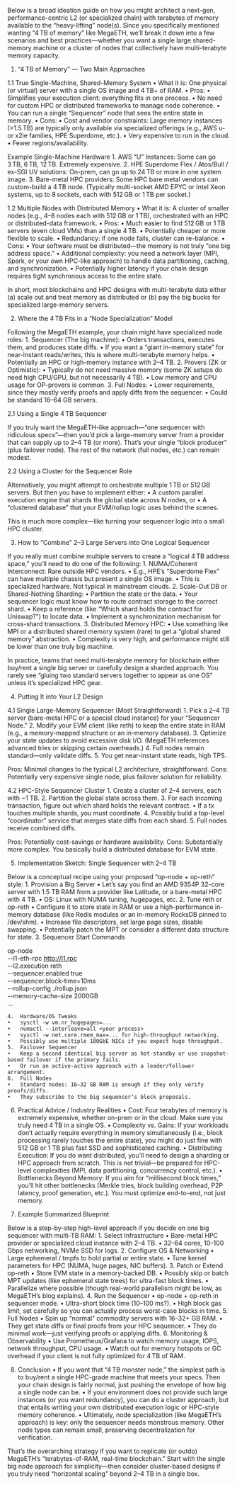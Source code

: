 Below is a broad ideation guide on how you might architect a next-gen, performance-centric L2 (or specialized chain) with terabytes of memory available to the “heavy-lifting” node(s). Since you specifically mentioned wanting “4 TB of memory” like MegaETH, we’ll break it down into a few scenarios and best practices—whether you want a single large shared-memory machine or a cluster of nodes that collectively have multi-terabyte memory capacity.

1. “4 TB of Memory” — Two Main Approaches

1.1 True Single-Machine, Shared-Memory System
	•	What it is: One physical (or virtual) server with a single OS image and 4 TB+ of RAM.
	•	Pros:
	•	Simplifies your execution client: everything fits in one process.
	•	No need for custom HPC or distributed frameworks to manage node coherence.
	•	You can run a single “Sequencer” node that sees the entire state in memory.
	•	Cons:
	•	Cost and vendor constraints: Large memory instances (>1.5 TB) are typically only available via specialized offerings (e.g., AWS u- or x2ie families, HPE Superdome, etc.).
	•	Very expensive to run in the cloud.
	•	Fewer regions/availability.

Example Single-Machine Hardware
	1.	AWS “U” Instances: Some can go 3 TB, 6 TB, 12 TB. Extremely expensive.
	2.	HPE Superdome Flex / Atos/Bull / ex-SGI UV solutions: On-prem, can go up to 24 TB or more in one system image.
	3.	Bare-metal HPC providers: Some HPC bare metal vendors can custom-build a 4 TB node. (Typically multi-socket AMD EPYC or Intel Xeon systems, up to 8 sockets, each with 512 GB or 1 TB per socket.)

1.2 Multiple Nodes with Distributed Memory
	•	What it is: A cluster of smaller nodes (e.g., 4–8 nodes each with 512 GB or 1 TB), orchestrated with an HPC or distributed-data framework.
	•	Pros:
	•	Much easier to find 512 GB or 1 TB servers (even cloud VMs) than a single 4 TB.
	•	Potentially cheaper or more flexible to scale.
	•	Redundancy: if one node fails, cluster can re-balance.
	•	Cons:
	•	Your software must be distributed—the memory is not truly “one big address space.”
	•	Additional complexity: you need a network layer (MPI, Spark, or your own HPC-like approach) to handle data partitioning, caching, and synchronization.
	•	Potentially higher latency if your chain design requires tight synchronous access to the entire state.

In short, most blockchains and HPC designs with multi-terabyte data either (a) scale out and treat memory as distributed or (b) pay the big bucks for specialized large-memory servers.

2. Where the 4 TB Fits in a “Node Specialization” Model

Following the MegaETH example, your chain might have specialized node roles:
	1.	Sequencer (The big machine):
	•	Orders transactions, executes them, and produces state diffs.
	•	If you want a “giant in-memory state” for near-instant reads/writes, this is where multi-terabyte memory helps.
	•	Potentially an HPC or high-memory instance with 2–4 TB.
	2.	Provers (ZK or Optimistic):
	•	Typically do not need massive memory (some ZK setups do need high CPU/GPU, but not necessarily 4 TB).
	•	Low memory and CPU usage for OP-provers is common.
	3.	Full Nodes:
	•	Lower requirements, since they mostly verify proofs and apply diffs from the sequencer.
	•	Could be standard 16–64 GB servers.

2.1 Using a Single 4 TB Sequencer

If you truly want the MegaETH-like approach—“one sequencer with ridiculous specs”—then you’d pick a large-memory server from a provider that can supply up to 2–4 TB (or more). That’s your single “block producer” (plus failover node). The rest of the network (full nodes, etc.) can remain modest.

2.2 Using a Cluster for the Sequencer Role

Alternatively, you might attempt to orchestrate multiple 1 TB or 512 GB servers. But then you have to implement either:
	•	A custom parallel execution engine that shards the global state across N nodes, or
	•	A “clustered database” that your EVM/rollup logic uses behind the scenes.

This is much more complex—like turning your sequencer logic into a small HPC cluster.

3. How to “Combine” 2–3 Large Servers into One Logical Sequencer

If you really must combine multiple servers to create a “logical 4 TB address space,” you’ll need to do one of the following:
	1.	NUMA/Coherent Interconnect: Rare outside HPC vendors.
	•	E.g., HPE’s “Superdome Flex” can have multiple chassis but present a single OS image.
	•	This is specialized hardware. Not typical in mainstream clouds.
	2.	Scale-Out DB or Shared-Nothing Sharding:
	•	Partition the state or the data.
	•	Your sequencer logic must know how to route contract storage to the correct shard.
	•	Keep a reference (like “Which shard holds the contract for Uniswap?”) to locate data.
	•	Implement a synchronization mechanism for cross-shard transactions.
	3.	Distributed Memory HPC:
	•	Use something like MPI or a distributed shared memory system (rare) to get a “global shared memory” abstraction.
	•	Complexity is very high, and performance might still be lower than one truly big machine.

In practice, teams that need multi-terabyte memory for blockchain either buy/rent a single big server or carefully design a sharded approach. You rarely see “gluing two standard servers together to appear as one OS” unless it’s specialized HPC gear.

4. Putting It into Your L2 Design

4.1 Single Large-Memory Sequencer (Most Straightforward)
	1.	Pick a 2–4 TB server (bare-metal HPC or a special cloud instance) for your “Sequencer Node.”
	2.	Modify your EVM client (like reth) to keep the entire state in RAM (e.g., a memory-mapped structure or an in-memory database).
	3.	Optimize your state updates to avoid excessive disk I/O. (MegaETH references advanced tries or skipping certain overheads.)
	4.	Full nodes remain standard—only validate diffs.
	5.	You get near-instant state reads, high TPS.

Pros: Minimal changes to the typical L2 architecture, straightforward.
Cons: Potentially very expensive single node, plus failover solution for reliability.

4.2 HPC-Style Sequencer Cluster
	1.	Create a cluster of 2–4 servers, each with ~1 TB.
	2.	Partition the global state across them.
	3.	For each incoming transaction, figure out which shard holds the relevant contract.
	•	If a tx touches multiple shards, you must coordinate.
	4.	Possibly build a top-level “coordinator” service that merges state diffs from each shard.
	5.	Full nodes receive combined diffs.

Pros: Potentially cost-savings or hardware availability.
Cons: Substantially more complex. You basically build a distributed database for EVM state.

5. Implementation Sketch: Single Sequencer with 2–4 TB

Below is a conceptual recipe using your proposed “op-node + op-reth” style:
	1.	Provision a Big Server
	•	Let’s say you find an AMD 9354P 32-core server with 1.5 TB RAM from a provider like Latitude, or a bare-metal HPC with 4 TB.
	•	OS: Linux with NUMA tuning, hugepages, etc.
	2.	Tune reth or op-reth
	•	Configure it to store state in RAM or use a high-performance in-memory database (like Redis modules or an in-memory RocksDB pinned to /dev/shm).
	•	Increase file descriptors, set large page sizes, disable swapping.
	•	Potentially patch the MPT or consider a different data structure for state.
	3.	Sequencer Start Commands

op-node \
  --l1-eth-rpc http://l1.rpc \
  --l2.execution reth \
  --sequencer.enabled true \
  --sequencer.block-time=10ms \
  --rollup-config ./rollup.json \
  --memory-cache-size 2000GB \
  ...


	4.	Hardware/OS Tweaks
	•	sysctl -w vm.nr_hugepages=...
	•	numactl --interleave=all <your process>
	•	sysctl -w net.core.rmem_max=... for high-throughput networking.
	•	Possibly use multiple 100GbE NICs if you expect huge throughput.
	5.	Failover Sequencer
	•	Keep a second identical big server as hot-standby or use snapshot-based failover if the primary fails.
	•	Or run an active-active approach with a leader/follower arrangement.
	6.	Full Nodes
	•	Standard nodes: 16–32 GB RAM is enough if they only verify proofs/diffs.
	•	They subscribe to the big sequencer’s block proposals.

6. Practical Advice / Industry Realities
	•	Cost: Four terabytes of memory is extremely expensive, whether on-prem or in the cloud. Make sure you truly need 4 TB in a single OS.
	•	Complexity vs. Gains: If your workloads don’t actually require everything in memory simultaneously (i.e., block processing rarely touches the entire state), you might do just fine with 512 GB or 1 TB plus fast SSD and sophisticated caching.
	•	Distributing Execution: If you do want distributed, you’ll need to design a sharding or HPC approach from scratch. This is not trivial—be prepared for HPC-level complexities (MPI, data partitioning, concurrency control, etc.).
	•	Bottlenecks Beyond Memory: If you aim for “millisecond block times,” you’ll hit other bottlenecks (Merkle tries, block building overhead, P2P latency, proof generation, etc.). You must optimize end-to-end, not just memory.

7. Example Summarized Blueprint

Below is a step-by-step high-level approach if you decide on one big sequencer with multi-TB RAM:
	1.	Select Infrastructure
	•	Bare-metal HPC provider or specialized cloud instance with 2–4 TB.
	•	32–64 cores, 10–100 Gbps networking, NVMe SSD for logs.
	2.	Configure OS & Networking
	•	Large ephemeral / tmpfs to hold partial or entire state.
	•	Tune kernel parameters for HPC (NUMA, huge pages, NIC buffers).
	3.	Patch or Extend op-reth
	•	Store EVM state in a memory-backed DB.
	•	Possibly skip or batch MPT updates (like ephemeral state trees) for ultra-fast block times.
	•	Parallelize where possible (though real-world parallelism might be low, as MegaETH’s blog explains).
	4.	Run the Sequencer
	•	op-node + op-reth in sequencer mode.
	•	Ultra-short block time (10–100 ms?).
	•	High block gas limit, set carefully so you can actually process worst-case blocks in time.
	5.	Full Nodes
	•	Spin up “normal” commodity servers with 16–32+ GB RAM.
	•	They get state diffs or final proofs from your HPC sequencer.
	•	They do minimal work—just verifying proofs or applying diffs.
	6.	Monitoring & Observability
	•	Use Prometheus/Grafana to watch memory usage, IOPS, network throughput, CPU usage.
	•	Watch out for memory hotspots or GC overhead if your client is not fully optimized for 4 TB of RAM.

8. Conclusion
	•	If you want that “4 TB monster node,” the simplest path is to buy/rent a single HPC-grade machine that meets your specs. Then your chain design is fairly normal, just pushing the envelope of how big a single node can be.
	•	If your environment does not provide such large instances (or you want redundancy), you can do a cluster approach, but that entails writing your own distributed execution logic or HPC-style memory coherence.
	•	Ultimately, node specialization (like MegaETH’s approach) is key: only the sequencer needs monstrous memory. Other node types can remain small, preserving decentralization for verification.

That’s the overarching strategy if you want to replicate (or outdo) MegaETH’s “terabytes-of-RAM, real-time blockchain.” Start with the single big node approach for simplicity—then consider cluster-based designs if you truly need “horizontal scaling” beyond 2–4 TB in a single box.
